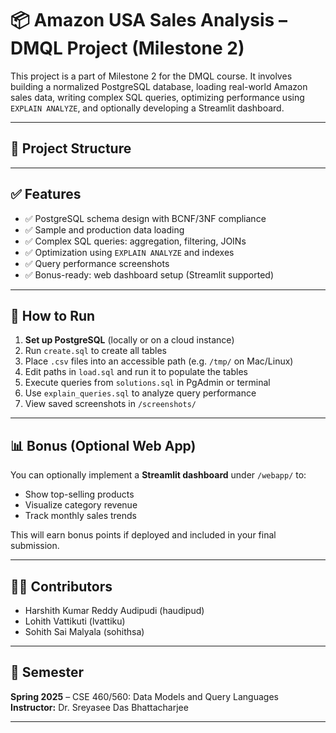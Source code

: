 # 📦 Amazon USA Sales Analysis – DMQL Project (Milestone 2)

This project is a part of Milestone 2 for the DMQL course. It involves building a normalized PostgreSQL database, loading real-world Amazon sales data, writing complex SQL queries, optimizing performance using `EXPLAIN ANALYZE`, and optionally developing a Streamlit dashboard.

---

## 📁 Project Structure


---

## ✅ Features

- ✅ PostgreSQL schema design with BCNF/3NF compliance
- ✅ Sample and production data loading
- ✅ Complex SQL queries: aggregation, filtering, JOINs
- ✅ Optimization using `EXPLAIN ANALYZE` and indexes
- ✅ Query performance screenshots
- ✅ Bonus-ready: web dashboard setup (Streamlit supported)

---

## 🚀 How to Run

1. **Set up PostgreSQL** (locally or on a cloud instance)
2. Run `create.sql` to create all tables
3. Place `.csv` files into an accessible path (e.g. `/tmp/` on Mac/Linux)
4. Edit paths in `load.sql` and run it to populate the tables
5. Execute queries from `solutions.sql` in PgAdmin or terminal
6. Use `explain_queries.sql` to analyze query performance
7. View saved screenshots in `/screenshots/`

---

## 📊 Bonus (Optional Web App)

You can optionally implement a **Streamlit dashboard** under `/webapp/` to:
- Show top-selling products
- Visualize category revenue
- Track monthly sales trends

This will earn bonus points if deployed and included in your final submission.

---

## 👨‍💻 Contributors

- Harshith Kumar Reddy Audipudi (haudipud)
- Lohith Vattikuti (lvattiku)
- Sohith Sai Malyala (sohithsa)

---

## 📅 Semester

**Spring 2025** – CSE 460/560: Data Models and Query Languages  
**Instructor:** Dr. Sreyasee Das Bhattacharjee

---


